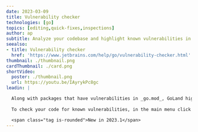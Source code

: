 ```yaml
---
date: 2023-03-09
title: Vulnerability checker
technologies: [go]
topics: [editing,quick-fixes,inspections]
author: ap
subtitle: Analyze your codebase and highlight known vulnerabilities in go.mod
seealso:
- title: Vulnerability checker
  href: 'https://www.jetbrains.com/help/go/vulnerability-checker.html'
thumbnail: ./thumbnail.png
cardThumbnail: ./card.png
shortVideo:
  poster: ./thumbnail.png
  url: https://youtu.be/IAyrykPc8gc
leadin: |

  Along with packages that have vulnerabilities in _go.mod_, GoLand highlights method calls from packages with known vulnerabilities right in your editor.
  
  To check your code for known vulnerabilities, in the main menu click _Code | Analyze Code | Show Vulnerable Dependencies_.

  <span class="tag is-rounded">New in 2023.1</span>
---
```

